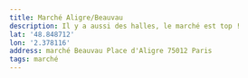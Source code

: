 ```yaml
---
title: Marché Aligre/Beauvau
description: Il y a aussi des halles, le marché est top !
lat: '48.848712'
lon: '2.378116'
address: marché Beauvau Place d'Aligre 75012 Paris
tags: marché
---
```


